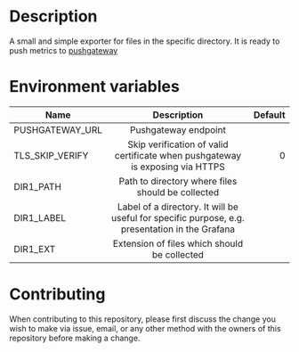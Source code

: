 # Description
A small and simple exporter for files in the specific directory. It is ready to push metrics to [pushgateway](https://github.com/prometheus/pushgateway)
  
# Environment variables
| Name        | Description           | Default  |
| ------------- |:-------------:| -----:|
| PUSHGATEWAY_URL     | Pushgateway endpoint ||
| TLS_SKIP_VERIFY      | Skip verification of valid certificate when pushgateway is exposing via HTTPS      |   0 |
| DIR1_PATH | Path to directory where files should be collected      ||
|DIR1_LABEL|Label of a directory. It will be useful for specific purpose, e.g. presentation in the Grafana||
|DIR1_EXT|Extension of files which should be collected||

# Contributing  
When contributing to this repository, please first discuss the change you wish to make via issue, email, or any other method with the owners of this repository before making a change.
